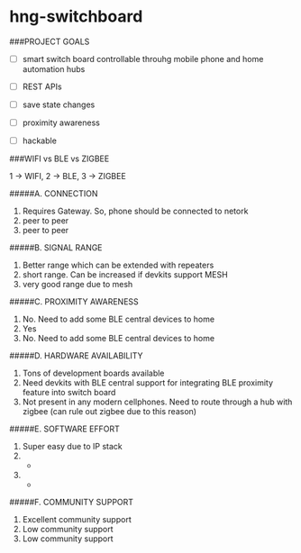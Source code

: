 # hng-switchboard

###PROJECT GOALS

- [ ] smart switch board controllable throuhg mobile phone and home automation hubs
- [ ] REST APIs
- [ ] save state changes
- [ ] proximity awareness
- [ ] hackable



###WIFI vs BLE vs ZIGBEE

1 -> WIFI, 2 -> BLE, 3 -> ZIGBEE

#####A. CONNECTION
1. Requires Gateway. So, phone should be connected to netork
2. peer to peer
3. peer to peer

#####B. SIGNAL RANGE
1. Better range which can be extended with repeaters
2. short range. Can be increased if devkits support MESH
3. very good range due to mesh

#####C. PROXIMITY AWARENESS
1. No. Need to add some BLE central devices to home
2. Yes
3. No. Need to add some BLE central devices to home

#####D. HARDWARE AVAILABILITY
1. Tons of development boards available
2. Need devkits with BLE central support for integrating BLE proximity feature into switch board
3. Not present in any modern cellphones. Need to route through a hub with zigbee (can rule out zigbee due to this reason)

#####E. SOFTWARE EFFORT
1. Super easy due to IP stack
2. -
3. -

#####F. COMMUNITY SUPPORT
1. Excellent community support
2. Low community support
3. Low community support



